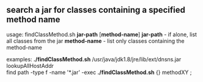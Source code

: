 ## search a jar for classes containing a specified method name

usage:
    findClassMethod.sh __jar-path__ [__method-name__]
        __jar-path__    - if alone, list all classes from the jar
        __method-name__ - list only classes containing the method-name

examples:
    __./findClassMethod.sh__ /usr/java/jdk1.8/jre/lib/ext/dnsns.jar lookupAllHostAddr<br>
    find path -type f -name '*.jar' -exec __./findClassMethod.sh__ {} methodXY \;<br>

